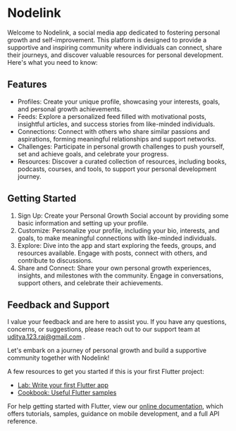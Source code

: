 # Nodelink

Welcome to Nodelink, a social media app dedicated to fostering personal growth and self-improvement. This platform is designed to provide a supportive and inspiring community where individuals can connect, share their journeys, and discover valuable resources for personal development. Here's what you need to know:

## Features

* Profiles: Create your unique profile, showcasing your interests, goals, and personal growth achievements.
* Feeds: Explore a personalized feed filled with motivational posts, insightful articles, and success stories from like-minded individuals.
* Connections: Connect with others who share similar passions and aspirations, forming meaningful relationships and support networks.
* Challenges: Participate in personal growth challenges to push yourself, set and achieve goals, and celebrate your progress.
* Resources: Discover a curated collection of resources, including books, podcasts, courses, and tools, to support your personal development journey.

## Getting Started
1. Sign Up: Create your Personal Growth Social account by providing some basic information and setting up your profile.
2. Customize: Personalize your profile, including your bio, interests, and goals, to make meaningful connections with like-minded individuals.
3. Explore: Dive into the app and start exploring the feeds, groups, and resources available. Engage with posts, connect with others, and contribute    to discussions.
4. Share and Connect: Share your own personal growth experiences, insights, and milestones with the community. Engage in conversations, support          others, and celebrate their achievements.

## Feedback and Support
I value your feedback and are here to assist you. If you have any questions, concerns, or suggestions, please reach out to our support team at uditya.123.raj@gmail.com .

Let's embark on a journey of personal growth and build a supportive community together with Nodelink!

A few resources to get you started if this is your first Flutter project:

- [Lab: Write your first Flutter app](https://flutter.dev/docs/get-started/codelab)
- [Cookbook: Useful Flutter samples](https://flutter.dev/docs/cookbook)

For help getting started with Flutter, view our
[online documentation](https://flutter.dev/docs), which offers tutorials,
samples, guidance on mobile development, and a full API reference.
